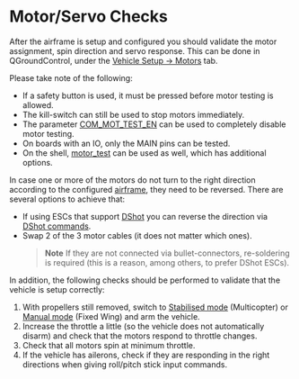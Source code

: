 # Motor/Servo Checks

After the airframe is setup and configured you should validate the motor assignment, spin direction and servo response.
This can be done in QGroundControl, under the [Vehicle Setup -> Motors](https://docs.qgroundcontrol.com/en/SetupView/Motors.html) tab.

Please take note of the following:
- If a safety button is used, it must be pressed before motor testing is allowed.
- The kill-switch can still be used to stop motors immediately.
- The parameter [COM_MOT_TEST_EN](../advanced_config/parameter_reference.md#COM_MOT_TEST_EN) can be used to completely disable motor testing.
- On boards with an IO, only the MAIN pins can be tested.
- On the shell, [motor_test](https://dev.px4.io/master/en/middleware/modules_command.html#motortest) can be used as well, which has additional options.

In case one or more of the motors do not turn to the right direction according to the configured [airframe](../airframes/airframe_reference.md), they need to be reversed.
There are several options to achieve that:
- If using ESCs that support [DShot](../peripherals/dshot.md) you can reverse the direction via [DShot commands](../peripherals/dshot.md#commands).
- Swap 2 of the 3 motor cables (it does not matter which ones).
  > **Note** If they are not connected via bullet-connectors, re-soldering is required (this is a reason, among others, to prefer DShot ESCs).

In addition, the following checks should be performed to validate that the vehicle is setup correctly:
1. With propellers still removed, switch to [Stabilised mode](../flight_modes/manual_stabilized_mc.md) (Multicopter) or [Manual mode](../flight_modes/manual_fw.md) (Fixed Wing) and arm the vehicle.
1. Increase the throttle a little (so the vehicle does not automatically disarm) and check that the motors respond to throttle changes.
1. Check that all motors spin at minimum throttle.
1. If the vehicle has ailerons, check if they are responding in the right directions when giving roll/pitch stick input commands.

